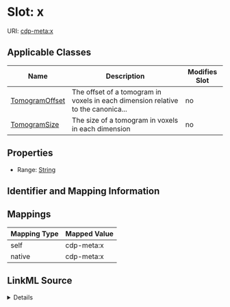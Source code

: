

# Slot: x

URI: [cdp-meta:x](metadatax)



<!-- no inheritance hierarchy -->





## Applicable Classes

| Name | Description | Modifies Slot |
| --- | --- | --- |
| [TomogramOffset](TomogramOffset.md) | The offset of a tomogram in voxels in each dimension relative to the canonica... |  no  |
| [TomogramSize](TomogramSize.md) | The size of a tomogram in voxels in each dimension |  no  |







## Properties

* Range: [String](String.md)





## Identifier and Mapping Information








## Mappings

| Mapping Type | Mapped Value |
| ---  | ---  |
| self | cdp-meta:x |
| native | cdp-meta:x |




## LinkML Source

<details>
```yaml
name: x
alias: x
domain_of:
- TomogramSize
- TomogramOffset
range: string

```
</details>
